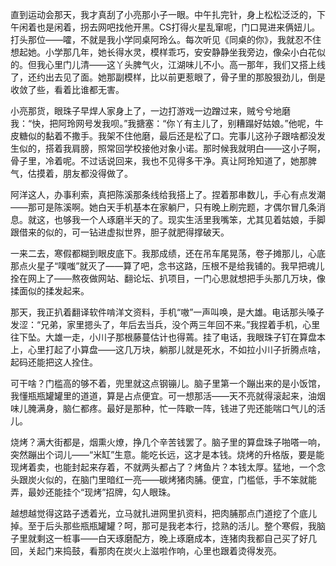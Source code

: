 直到运动会那天，我才真刮了小亮那小子一眼。中午扎完针，身上松松泛泛的，下午闲着也是闲着，拐去网吧找他开黑。CS打得火星乱窜呢，门口晃进来俩妞儿。打头那位——嚯，不就是我小学同桌阿玲么。每次听见《同桌的你》，我就忍不住想起她。小学那几年，她长得水灵，模样乖巧，安安静静坐我旁边，像朵小白花似的。但我心里门儿清——这丫头脾气火，江湖味儿不小。高一那年，我们又搭上线了，还约出去见了面。她那副模样，比以前更惹眼了，骨子里的那股狠劲儿，倒是收敛了些，看着比谁都无害。

小亮那货，眼珠子早焊人家身上了，一边打游戏一边蹭过来，贼兮兮地磨我：“快，把阿玲网号发我呗。”我搪塞：“你丫有主儿了，别糟蹋好姑娘。”他呢，牛皮糖似的黏着不撒手。我架不住他磨，最后还是松了口。完事儿这孙子跟啥都没发生似的，搭着我肩膀，照常回学校接他对象小诺。那时候我就明白——这小子啊，骨子里，冷着呢。不过话说回来，我也不见得多干净。真让阿玲知道了，她那脾气，估摸着，朋友都没得做了。

阿洋这人，办事利索，真把陈溪那条线给我搭上了。捏着那串数儿，手心有点发潮——那可是陈溪啊。她白天手机基本在家躺尸，只有晚上刷完题，才偶尔冒几条消息。就这，也够我一个人琢磨半天的了。现实生活里我嘴笨，尤其见着姑娘，手脚跟借来的似的，可一钻进虚拟世界，胆子就肥得撑破天。

一来二去，寒假都糊到眼皮底下。我那成绩，还在吊车尾晃荡，卷子摊那儿，心底那点火星子“噗嗤”就灭了——算了吧，念书这路，压根不是给我铺的。我早把魂儿拴在网上了——熬夜做网站、翻论坛、扒项目，一门心思就想把手头那几万块，像揉面似的揉发起来。

那天，我正扒着翻译软件啃洋文资料，手机“嗷”一声叫唤，是大雄。电话那头嗓子发涩：“兄弟，家里摁头了，年后去当兵，没个两三年回不来。”我捏着手机，心里往下坠。大雄一走，小川子那根藤蔓估计也得蔫。挂了电话，我眼珠子钉在算盘本上，心里打起了小算盘——这几万块，躺那儿就是死水，不如拉小川子折腾点啥，起码还能把这人拴住。

可干啥？门槛高的够不着，兜里就这点钢镚儿。脑子里第一个蹦出来的是小饭馆，我懂瓶瓶罐罐里的道道，算是占点便宜。可一想那活——天不亮就得滚起来，油烟味儿腌满身，脑仁都疼。最好是那种，忙一阵歇一阵，钱进了兜还能喘口气儿的活儿。

烧烤？满大街都是，烟熏火燎，挣几个辛苦钱罢了。脑子里的算盘珠子啪嗒一响，突然蹦出个词儿——“米缸”生意。能吃长远，这才是本钱。烧烤的升格版，要是能现烤着卖，也能封起来存着，不就两头都占了？烤鱼片？本钱太厚。猛地，一个念头跟炭火似的，在脑门里暗红一亮——碳烤猪肉脯。便宜，门槛低，手不笨就能弄，最妙还能挂个“现烤”招牌，勾人眼珠。

越想越觉得这路子透着光，立马就扎进网里扒资料，把肉脯那点门道挖了个底儿掉。至于后头那些瓶瓶罐罐？呵，那可是我老本行，捻熟的活儿。整个寒假，我脑子里就剩这一桩事——白天琢磨配方，晚上琢磨成本，连猪肉我都自己买了好几回，关起门来捣鼓，看那肉在炭火上滋啦作响，心里也跟着烫得发亮。